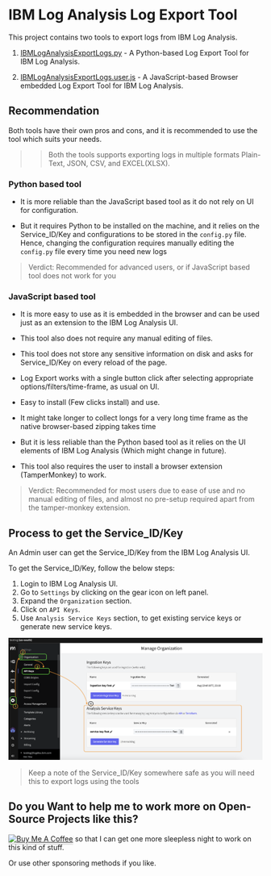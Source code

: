# IBM Log Analysis Log Export Tool

This project contains two tools to export logs from IBM Log Analysis.

1. [IBMLogAnalysisExportLogs.py](https://github.com/avinashkarhana/ibm-log-analysis-log-export/tree/main/python-based) - A Python-based Log Export Tool for IBM Log Analysis.

2. [IBMLogAnalysisExportLogs.user.js](https://github.com/avinashkarhana/ibm-log-analysis-log-export/tree/main/js-userscript) - A JavaScript-based Browser embedded Log Export Tool for IBM Log Analysis.

## Recommendation

Both tools have their own pros and cons, and it is recommended to use the tool which suits your needs.

> > Both the tools supports exporting logs in multiple formats Plain-Text, JSON, CSV, and EXCEL(XLSX).

### Python based tool

- It is more reliable than the JavaScript based tool as it do not rely on UI for configuration.

- But it requires Python to be installed on the machine, and it relies on the Service_ID/Key and configurations to be stored in the `config.py` file. Hence, changing the configuration requires manually editing the `config.py` file every time you need new logs

> Verdict: Recommended for advanced users, or if JavaScript based tool does not work for you

### JavaScript based tool

- It is more easy to use as it is embedded in the browser and can be used just as an extension to the IBM Log Analysis UI.

- This tool also does not require any manual editing of files.

- This tool does not store any sensitive information on disk and asks for Service_ID/Key on every reload of the page.

- Log Export works with a single button click after selecting appropriate options/filters/time-frame, as usual on UI.

- Easy to install (Few clicks install) and use.

- It might take longer to collect longs for a very long time frame as the native browser-based zipping takes time

- But it is less reliable than the Python based tool as it relies on the UI elements of IBM Log Analysis (Which might change in future).

- This tool also requires the user to install a browser extension (TamperMonkey) to work.

> Verdict: Recommended for most users due to ease of use and no manual editing of files, and almost no pre-setup required apart from the tamper-monkey extension.

## Process to get the Service_ID/Key

An Admin user can get the Service_ID/Key from the IBM Log Analysis UI.

To get the Service_ID/Key, follow the below steps:

1. Login to IBM Log Analysis UI.
2. Go to `Settings` by clicking on the gear icon on left panel.
3. Expand the `Organization` section.
4. Click on `API Keys`.
5. Use `Analysis Service Keys` section, to get existing service keys or generate new service keys.

<img src="IBM_Log_Analysis_Service_Key_Process.png" alt="IBM Log Analysis Service Key Process" />

> Keep a note of the Service_ID/Key somewhere safe as you will need this to export logs using the tools

## Do you Want to help me to work more on Open-Source Projects like this?
<a href="https://www.buymeacoffee.com/avinashkarhana" target="_blank"><img src="https://www.buymeacoffee.com/assets/img/custom_images/orange_img.png" alt="Buy Me A Coffee" style="height: 41px !important;width: 174px !important;box-shadow: 0px 3px 2px 0px rgba(190, 190, 190, 0.5) !important;-webkit-box-shadow: 0px 3px 2px 0px rgba(190, 190, 190, 0.5) !important;" ></a> so that I can get one more sleepless night to work on this kind of stuff.

Or use other sponsoring methods if you like.
